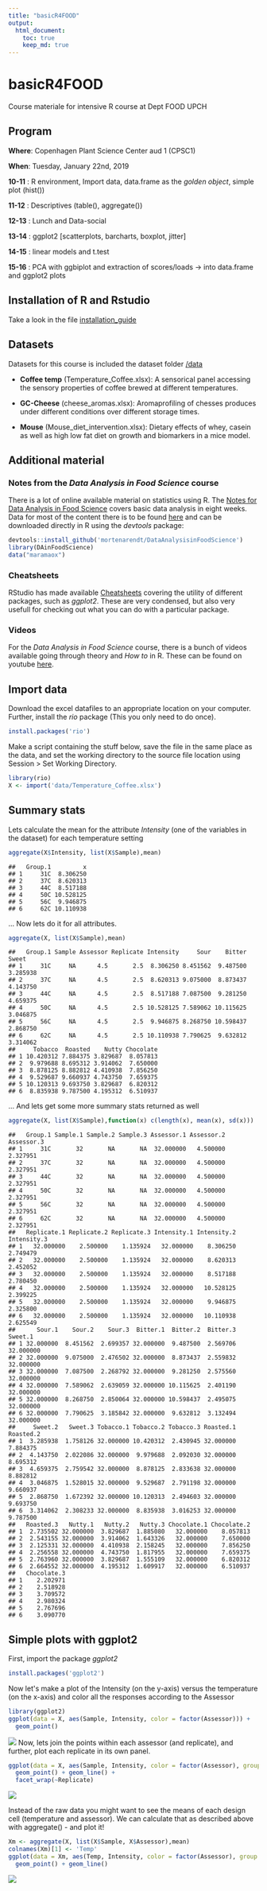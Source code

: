 ```yaml
---
title: "basicR4FOOD"
output:
  html_document:
    toc: true
    keep_md: true
---
```




# basicR4FOOD
Course materiale for intensive R course at Dept FOOD UPCH 

## Program
__Where__: Copenhagen Plant Science Center aud 1 (CPSC1)

__When__: Tuesday, January 22nd, 2019

__10-11__	: R environment, Import data, data.frame as the _golden object_, simple plot (hist()) 

__11-12__	: Descriptives (table(), aggregate())

__12-13__	: Lunch and Data-social

__13-14__	: ggplot2 [scatterplots, barcharts, boxplot, jitter]

__14-15__	: linear models and t.test

__15-16__	: PCA with ggbiplot and extraction of scores/loads -> into data.frame and ggplot2 plots


## Installation of R and Rstudio
Take a look in the file [installation_guide](https://github.com/mortenarendt/basicR4FOOD/blob/master/Installation_guide.pdf)

## Datasets
Datasets for this course is included the dataset folder [/data](https://github.com/mortenarendt/basicR4FOOD/tree/master/data)

* __Coffee temp__ (Temperature_Coffee.xlsx): A sensorical panel accessing the sensory properties of coffee brewed at different temperatures. 

* __GC-Cheese__ (cheese_aromas.xlsx): Aromaprofiling of chesses produces under different conditions over different storage times. 

* __Mouse__ (Mouse_diet_intervention.xlsx): Dietary effects of whey, casein as well as high low fat diet on growth and biomarkers in a mice model. 

## Additional material 

### Notes from the _Data Analysis in Food Science_ course
There is a lot of online available material on statistics using R. The [Notes for Data Analysis in Food Science](https://github.com/mortenarendt/basicR4FOOD/blob/master/Notes_FDA.pdf) covers basic data analysis in eight weeks. Data for most of the content there is to be found [here](https://github.com/mortenarendt/DataAnalysisinFoodScience/) and can be downloaded directly in R using the _devtools_ package: 


```r
devtools::install_github('mortenarendt/DataAnalysisinFoodScience')
library(DAinFoodScience)
data("maramaox") 
```

### Cheatsheets

RStudio has made available [Cheatsheets](https://www.rstudio.com/resources/cheatsheets/) covering the utility of different packages, such as _ggplot2_. These are very condensed, but also very usefull for checking out what you can do with a particular package. 

### Videos

For the _Data Analysis in Food Science_ course, there is a bunch of videos available going through theory and _How to_ in R. These can be found on youtube [here](https://www.youtube.com/playlist?list=PL4L59zaizb3FmBdxuDLRdzGsknTrZN6Ys). 


## Import data

Download the excel datafiles to an appropriate location on your computer. Further, install the _rio_ package 
(This you only need to do once). 


```r
install.packages('rio')
```
Make a script containing the stuff below, save the file in the same place as the data, and set the working directory to the source file location using Session > Set Working Directory. 


```r
library(rio)
X <- import('data/Temperature_Coffee.xlsx')
```

## Summary stats

Lets calculate the mean for the attribute _Intensity_ (one of the variables in the dataset) for each temperature setting


```r
aggregate(X$Intensity, list(X$Sample),mean)
```

```
##   Group.1         x
## 1     31C  8.306250
## 2     37C  8.620313
## 3     44C  8.517188
## 4     50C 10.528125
## 5     56C  9.946875
## 6     62C 10.110938
```
... Now lets do it for all attributes. 


```r
aggregate(X, list(X$Sample),mean)
```

```
##   Group.1 Sample Assessor Replicate Intensity     Sour    Bitter    Sweet
## 1     31C     NA      4.5       2.5  8.306250 8.451562  9.487500 3.285938
## 2     37C     NA      4.5       2.5  8.620313 9.075000  8.873437 4.143750
## 3     44C     NA      4.5       2.5  8.517188 7.087500  9.281250 4.659375
## 4     50C     NA      4.5       2.5 10.528125 7.589062 10.115625 3.046875
## 5     56C     NA      4.5       2.5  9.946875 8.268750 10.598437 2.868750
## 6     62C     NA      4.5       2.5 10.110938 7.790625  9.632812 3.314062
##     Tobacco  Roasted    Nutty Chocolate
## 1 10.420312 7.884375 3.829687  8.057813
## 2  9.979688 8.695312 3.914062  7.650000
## 3  8.878125 8.882812 4.410938  7.856250
## 4  9.529687 9.660937 4.743750  7.659375
## 5 10.120313 9.693750 3.829687  6.820312
## 6  8.835938 9.787500 4.195312  6.510937
```

... And lets get some more summary stats returned as well


```r
aggregate(X, list(X$Sample),function(x) c(length(x), mean(x), sd(x)))
```

```
##   Group.1 Sample.1 Sample.2 Sample.3 Assessor.1 Assessor.2 Assessor.3
## 1     31C       32       NA       NA  32.000000   4.500000   2.327951
## 2     37C       32       NA       NA  32.000000   4.500000   2.327951
## 3     44C       32       NA       NA  32.000000   4.500000   2.327951
## 4     50C       32       NA       NA  32.000000   4.500000   2.327951
## 5     56C       32       NA       NA  32.000000   4.500000   2.327951
## 6     62C       32       NA       NA  32.000000   4.500000   2.327951
##   Replicate.1 Replicate.2 Replicate.3 Intensity.1 Intensity.2 Intensity.3
## 1   32.000000    2.500000    1.135924   32.000000    8.306250    2.749479
## 2   32.000000    2.500000    1.135924   32.000000    8.620313    2.452052
## 3   32.000000    2.500000    1.135924   32.000000    8.517188    2.780450
## 4   32.000000    2.500000    1.135924   32.000000   10.528125    2.399225
## 5   32.000000    2.500000    1.135924   32.000000    9.946875    2.325800
## 6   32.000000    2.500000    1.135924   32.000000   10.110938    2.625549
##      Sour.1    Sour.2    Sour.3  Bitter.1  Bitter.2  Bitter.3   Sweet.1
## 1 32.000000  8.451562  2.699357 32.000000  9.487500  2.569706 32.000000
## 2 32.000000  9.075000  2.476502 32.000000  8.873437  2.559832 32.000000
## 3 32.000000  7.087500  2.268792 32.000000  9.281250  2.575560 32.000000
## 4 32.000000  7.589062  2.639059 32.000000 10.115625  2.401190 32.000000
## 5 32.000000  8.268750  2.850064 32.000000 10.598437  2.495075 32.000000
## 6 32.000000  7.790625  3.185842 32.000000  9.632812  3.132494 32.000000
##     Sweet.2   Sweet.3 Tobacco.1 Tobacco.2 Tobacco.3 Roasted.1 Roasted.2
## 1  3.285938  1.758126 32.000000 10.420312  2.430945 32.000000  7.884375
## 2  4.143750  2.022086 32.000000  9.979688  2.092030 32.000000  8.695312
## 3  4.659375  2.759542 32.000000  8.878125  2.833638 32.000000  8.882812
## 4  3.046875  1.528015 32.000000  9.529687  2.791198 32.000000  9.660937
## 5  2.868750  1.672392 32.000000 10.120313  2.494603 32.000000  9.693750
## 6  3.314062  2.308233 32.000000  8.835938  3.016253 32.000000  9.787500
##   Roasted.3   Nutty.1   Nutty.2   Nutty.3 Chocolate.1 Chocolate.2
## 1  2.735502 32.000000  3.829687  1.885080   32.000000    8.057813
## 2  2.543155 32.000000  3.914062  1.643326   32.000000    7.650000
## 3  2.125331 32.000000  4.410938  2.158245   32.000000    7.856250
## 4  2.256558 32.000000  4.743750  1.817955   32.000000    7.659375
## 5  2.763960 32.000000  3.829687  1.555109   32.000000    6.820312
## 6  2.664552 32.000000  4.195312  1.609917   32.000000    6.510937
##   Chocolate.3
## 1    2.202971
## 2    2.518928
## 3    3.709572
## 4    2.980324
## 5    2.767696
## 6    3.090770
```
          
## Simple plots with ggplot2

First, import the package _ggplot2_

```r
install.packages('ggplot2')
```

Now let's make a plot of the Intensity (on the y-axis) versus the temperature (on the x-axis) and color all the responses according to the Assessor


```r
library(ggplot2)
ggplot(data = X, aes(Sample, Intensity, color = factor(Assessor))) + 
  geom_point()
```

![](README_files/figure-html/unnamed-chunk-8-1.png)<!-- -->
Now, lets join the points within each assessor (and replicate), and further, plot each replicate in its own panel. 


```r
ggplot(data = X, aes(Sample, Intensity, color = factor(Assessor), group = factor(Assessor))) + 
  geom_point() + geom_line() + 
  facet_wrap(~Replicate)
```

![](README_files/figure-html/unnamed-chunk-9-1.png)<!-- -->

Instead of the raw data you might want to see the means of each design cell (temperature and assessor). We can calculate that as described above with aggregate() - and plot it!


```r
Xm <- aggregate(X, list(X$Sample, X$Assessor),mean)
colnames(Xm)[1] <- 'Temp'
ggplot(data = Xm, aes(Temp, Intensity, color = factor(Assessor), group = factor(Assessor))) + 
  geom_point() + geom_line()
```

![](README_files/figure-html/unnamed-chunk-10-1.png)<!-- -->
